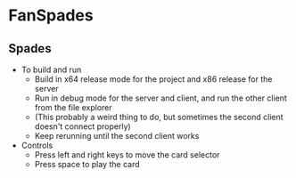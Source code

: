 # FanSpades
## Spades
  * To build and run
    - Build in x64 release mode for the project and x86 release for the server
    - Run in debug mode for the server and client, and run the other client from the file explorer
    - (This probably a weird thing to do, but sometimes the second client doesn't connect properly)
    - Keep rerunning until the second client works
  * Controls
    - Press left and right keys to move the card selector
    - Press space to play the card
